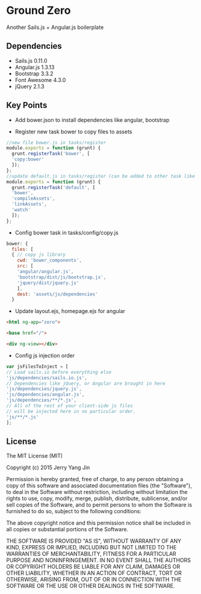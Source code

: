 Ground Zero
===========

Another Sails.js + Angular.js boilerplate

Dependencies
------------
* Sails.js 0.11.0
* Angular.js 1.3.13
* Bootstrap 3.3.2
* Font Awesome 4.3.0
* jQuery 2.1.3

Key Points
----------
* Add bower.json to install dependencies like angular, bootstrap

* Register new task bower to copy files to assets

```js
//new file bower.js in tasks/register
module.exports = function (grunt) {
  grunt.registerTask('bower', [
  'copy:bower'
  ]);
};
//update default.js in tasks/register (can be added to other task like build/prod)
module.exports = function (grunt) {
  grunt.registerTask('default', [
  'bower',
  'compileAssets',
  'linkAssets',
  'watch'
  ]);
};
```
* Config bower task in tasks/config/copy.js

```js
bower: {
  files: [
  { // copy js library
    cwd: 'bower_components',
    src: [
    'angular/angular.js',
    'bootstrap/dist/js/bootstrap.js',
    'jquery/dist/jquery.js'
    ],
    dest: 'assets/js/dependencies'
  }
```
* Update layout.ejs, homepage.ejs for angular

```html
<html ng-app="zero">

<base href="/">

<div ng-view></div>
```
* Config js injection order

```js
var jsFilesToInject = [
// Load sails.io before everything else
'js/dependencies/sails.io.js',
// Dependencies like jQuery, or Angular are brought in here
'js/dependencies/jquery.js',
'js/dependencies/angular.js',
'js/dependencies/**/*.js',
// All of the rest of your client-side js files
// will be injected here in no particular order.
'js/**/*.js'
];
```

License
-------
The MIT License (MIT)

Copyright (c) 2015 Jerry Yang Jin

Permission is hereby granted, free of charge, to any person obtaining a copy
of this software and associated documentation files (the "Software"), to deal
in the Software without restriction, including without limitation the rights
to use, copy, modify, merge, publish, distribute, sublicense, and/or sell
copies of the Software, and to permit persons to whom the Software is
furnished to do so, subject to the following conditions:

The above copyright notice and this permission notice shall be included in all
copies or substantial portions of the Software.

THE SOFTWARE IS PROVIDED "AS IS", WITHOUT WARRANTY OF ANY KIND, EXPRESS OR
IMPLIED, INCLUDING BUT NOT LIMITED TO THE WARRANTIES OF MERCHANTABILITY,
FITNESS FOR A PARTICULAR PURPOSE AND NONINFRINGEMENT. IN NO EVENT SHALL THE
AUTHORS OR COPYRIGHT HOLDERS BE LIABLE FOR ANY CLAIM, DAMAGES OR OTHER
LIABILITY, WHETHER IN AN ACTION OF CONTRACT, TORT OR OTHERWISE, ARISING FROM,
OUT OF OR IN CONNECTION WITH THE SOFTWARE OR THE USE OR OTHER DEALINGS IN THE
SOFTWARE.
